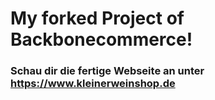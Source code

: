 # My forked Project of Backbonecommerce!

### Schau dir die fertige Webseite an unter https://www.kleinerweinshop.de

